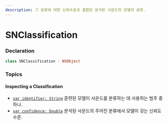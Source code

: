 ```yaml
---
description: 그 분류에 대한 신뢰수준과 결합된 분석된 사운드의 모델의 분류.
---
```


# SNClassification

### Declaration

```swift
class SNClassification : NSObject
```

### Topics

#### Inspecting a Classification

* [`var identifier: String`](https://developer.apple.com/documentation/soundanalysis/snclassification/3182412-identifier) 훈련된 모델이 사운드를 분류하는 데 사용하는 범주 중 하나.
* [`var confidence: Double`](https://developer.apple.com/documentation/soundanalysis/snclassification/3182411-confidence) 분석된 사운드의 주어진 분류에서 모델이 갖는 신뢰도 수준.

